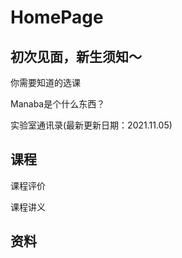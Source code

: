 # HomePage

## 初次见面，新生须知～

你需要知道的选课

Manaba是个什么东西？

实验室通讯录(最新更新日期：2021.11.05)

## 课程

课程评价

课程讲义

## 资料

